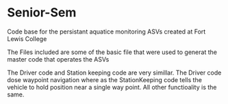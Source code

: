 # Senior-Sem
Code base for the persistant aquatice monitoring ASVs created at Fort Lewis College  

The Files included are some of the basic file that were used to generat the master code that operates the ASVs

The Driver code and Station keeping code are very simillar. The Driver code dose waypoint navigation where as the StationKeeping code tells the vehicle to hold position near a single way point. All other functioality is the same.
